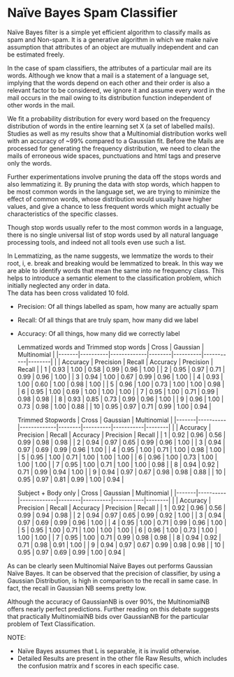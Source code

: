 Naïve Bayes Spam Classifier
===========================
Naïve Bayes filter is a simple yet efficient algorithm to classify mails as spam and Non-spam.
It is a generative algorithm in which we make naïve assumption that attributes of an object are mutually independent and can be estimated freely.

In the case of spam classifiers, the attributes of a particular mail are its words. Although we know that a mail is a statement of a language set, implying that the words depend on each other and their order is also a relevant factor to be considered, we ignore it and assume every word in the mail occurs in the mail owing to its distribution function independent of other words in the mail.

We fit a probability distribution for every word based on the frequency distribution of words in the entire learning set Χ (a set of labelled mails). Studies as well as my results show that a Multinomial distribution works well with an accuracy of ~99% compared to a Gaussian fit.
Before the Mails are processed for generating the frequency distribution, we need to clean the mails of erroneous wide spaces, punctuations and html tags and preserve only the words.  

Further experimentations involve pruning the data off the stops words and also lemmatizing it.
By pruning the data with stop words, which happen to be most common words in the language set, we are trying to minimize the effect of common words, whose distribution would usually have higher values, and give a chance to less frequent words which might actually be characteristics of the specific classes.

Though stop words usually refer to the most common words in a language, there is no single universal list of stop words used by all natural language processing tools, and indeed not all tools even use such a list.

In Lemmatizing, as the name suggests, we lemmatize the words to their root, i, e. break and breaking would be lemmatized to break. In this way we are able to identify words that mean the same into ne frequency class. This helps to introduce a semantic element to the classification problem, which initially neglected any order in data.  
The data has been cross validated 10 fold.

 + Precision: 	Of all things labelled as spam, how many are actually spam

 + Recall:		Of all things that are truly spam, how many did we label

 + Accuracy:	Of all things, how many did we correctly label


    Lemmatized words and Trimmed stop words
    | Cross |           Gaussian              |           Multinomial         |
    |-------|----------|-------------|--------|----------|-----------|--------|
    |       | Accuracy | Precision   | Recall | Accuracy | Precision | Recall |
    | 1     | 0.93     | 1.00        | 0.58   | 0.99     | 0.96      | 1.00   |
    | 2     | 0.95     | 0.97        | 0.71   | 0.99     | 0.96      | 1.00   |
    | 3     | 0.94     | 1.00        | 0.67   | 0.99     | 0.96      | 1.00   |
    | 4     | 0.93     | 1.00        | 0.60   | 1.00     | 0.98      | 1.00   |
    | 5     | 0.96     | 1.00        | 0.73   | 1.00     | 1.00      | 0.98   |
    | 6     | 0.95     | 1.00        | 0.69   | 1.00     | 1.00      | 1.00   |
    | 7     | 0.95     | 1.00        | 0.71   | 0.99     | 0.98      | 0.98   |
    | 8     | 0.93     | 0.85        | 0.73   | 0.99     | 0.96      | 1.00   |
    | 9     | 0.96     | 1.00        | 0.73   | 0.98     | 1.00      | 0.88   |
    | 10    | 0.95     | 0.97        | 0.71   | 0.99     | 1.00      | 0.94   |


    Trimmed Stopwords
    | Cross |           Gaussian              |           Multinomial         |
    |-------|----------|-------------|--------|----------|-----------|--------|
    |       | Accuracy | Precision   | Recall | Accuracy | Precision | Recall |
    | 1     | 0.92     | 0.96        | 0.56   | 0.99     | 0.98      | 0.98   |
    | 2     | 0.94     | 0.97        | 0.65   | 0.99     | 0.96      | 1.00   |
    | 3     | 0.94     | 0.97        | 0.69   | 0.99     | 0.96      | 1.00   |
    | 4     | 0.95     | 1.00        | 0.71   | 1.00     | 0.98      | 1.00   |
    | 5     | 0.95     | 1.00        | 0.71   | 1.00     | 1.00      | 1.00   |
    | 6     | 0.96     | 1.00        | 0.73   | 1.00     | 1.00      | 1.00   |
    | 7     | 0.95     | 1.00        | 0.71   | 1.00     | 1.00      | 0.98   |
    | 8     | 0.94     | 0.92        | 0.71   | 0.99     | 0.94      | 1.00   |
    | 9     | 0.94     | 0.97        | 0.67   | 0.98     | 0.98      | 0.88   |
    | 10    | 0.95     | 0.97        | 0.81   | 0.99     | 1.00      | 0.94   |

    Subject + Body only
    | Cross |           Gaussian              |           Multinomial         |
    |-------|----------|-------------|--------|----------|-----------|--------|
    |       | Accuracy | Precision   | Recall | Accuracy | Precision | Recall |
    | 1     | 0.92     | 0.96        | 0.56   | 0.99     | 0.94      | 0.98   |
    | 2     | 0.94     | 0.97        | 0.65   | 0.99     | 0.92      | 1.00   |
    | 3     | 0.94     | 0.97        | 0.69   | 0.99     | 0.96      | 1.00   |
    | 4     | 0.95     | 1.00        | 0.71   | 0.99     | 0.96      | 1.00   |
    | 5     | 0.95     | 1.00        | 0.71   | 1.00     | 1.00      | 1.00   |
    | 6     | 0.96     | 1.00        | 0.73   | 1.00     | 1.00      | 1.00   |
    | 7     | 0.95     | 1.00        | 0.71   | 0.99     | 0.98      | 0.98   |
    | 8     | 0.94     | 0.92        | 0.71   | 0.98     | 0.91      | 1.00   |
    | 9     | 0.94     | 0.97        | 0.67   | 0.99     | 0.98      | 0.98   |
    | 10    | 0.95     | 0.97        | 0.69   | 0.99     | 1.00      | 0.94   |


As can be clearly seen Multinomial Naïve Bayes out performs Gaussian Naïve Bayes.
It can be observed that the precision of classifier, by using a Gaussian Distribution, is high in comparison to the recall in same case. In fact, the recall in Gaussian NB seems pretty low.

Although the accuracy of GaussianNB is over 90%, the MultinomialNB offers nearly perfect predictions. Further reading on this debate suggests that practically MultinomialNB bids over GaussianNB for the particular problem of Text Classification.


NOTE:

 + Naïve Bayes assumes that L is separable, it is invalid otherwise.
 + Detailed Results are present in the other file Raw Results, which includes the confusion matrix and f scores in each specific case.
